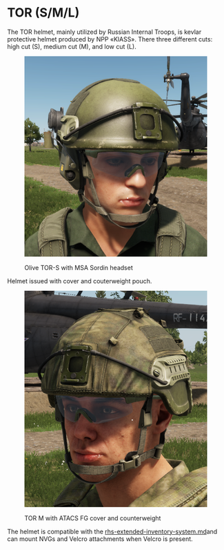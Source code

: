 # TOR (S/M/L)

The TOR helmet, mainly utilized by Russian Internal Troops, is kevlar protective helmet produced by NPP «KlASS». There three different cuts: high cut (S), medium cut (M), and low cut (L).&#x20;

<figure><img src="../../../../../.gitbook/assets/image (182).png" alt=""><figcaption><p>Olive TOR-S with MSA Sordin headset</p></figcaption></figure>

Helmet issued with cover and couterweight pouch.

<figure><img src="../../../../../.gitbook/assets/image (1) (2).png" alt=""><figcaption><p>TOR M with ATACS FG cover and counterweight</p></figcaption></figure>



The helmet is compatible with the [rhs-extended-inventory-system.md](../../../general-systems/rhs-extended-inventory-system.md "mention")and can mount NVGs and Velcro attachments when Velcro is present.
